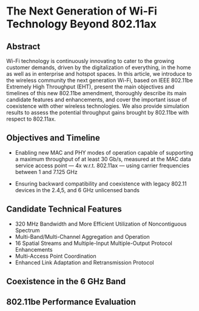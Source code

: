 # The Next Generation of Wi-Fi Technology Beyond 802.11ax


## Abstract

Wi-Fi technology is continuously innovating to cater to the growing customer demands, driven by the digitalization of everything, in the home as well as in enterprise and hotspot spaces. In this article, we introduce to the wireless community the next generation Wi-Fi, based on IEEE 802.11be Extremely High Throughput (EHT), present the main objectives and timelines of this new 802.11be amendment, thoroughly describe its main candidate features and enhancements, and cover the important issue of coexistence with other wireless technologies. We also provide simulation results to assess the potential throughput gains brought by 802.11be with respect to 802.11ax.





## Objectives and Timeline

* Enabling new MAC and PHY modes of operation capable of supporting a maximum throughput of at least 30 Gb/s, measured at the MAC data service access point — 4x w.r.t. 802.11ax — using carrier frequencies between 1 and 7.125 GHz

* Ensuring backward compatibility and coexistence with legacy 802.11 devices in the 2.4,5, and 6 GHz unlicensed bands 



## Candidate Technical Features
* 320 MHz Bandwidth and More Efficient Utilization of Noncontiguous Spectrum
* Multi-Band/Multi-Channel Aggregation and Operation
* 16 Spatial Streams and Multiple-Input Multiple-Output Protocol Enhancements
* Multi-Access Point Coordination
* Enhanced Link Adaptation and Retransmission Protocol


## Coexistence in the 6 GHz Band

## 802.11be Performance Evaluation








